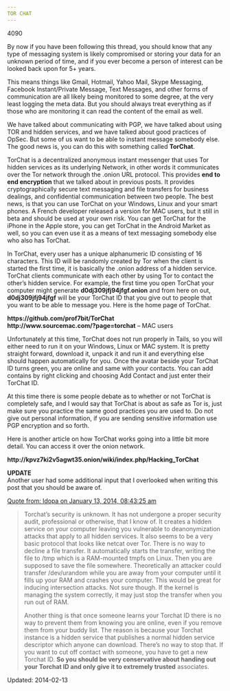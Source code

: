 ```yaml
---
TOR CHAT
---
```

4090


<p>By now if you have been following this thread, you should know that any type of messaging system is likely compromised or storing your data for an unknown period of time, and if you ever become a person of interest can be looked back upon for 5+ years.</p>
<p>This means things like Gmail, Hotmail, Yahoo Mail, Skype Messaging, Facebook Instant/Private Message, Text Messages, and other forms of communication are all likely being monitored to some degree, at the very least logging the meta data. But you should always treat everything as if those who are monitoring it can read the content of the email as well.</p>
<p>We have talked about communicating with PGP, we have talked about using TOR and hidden services, and we have talked about good practices of OpSec. But some of us want to be able to instant message somebody else. The good news is, you can do this with something called <strong>TorChat</strong>.</p>
<p>TorChat is a decentralized anonymous instant messenger that uses Tor hidden services as its underlying Network, in other words it communicates over the Tor network through the .onion URL protocol. This provides <strong>end to end encryption</strong> that we talked about in previous posts. It provides cryptographically secure text messaging and file transfers for business dealings, and confidential communication between two people. The best news, is that you can use TorChat on your Windows, Linux and your smart phones. A French developer released a version for MAC users, but it still in beta and should be used at your own risk. You can get TorChat for the iPhone in the Apple store, you can get TorChat in the Android Market as well, so you can even use it as a means of text messaging somebody else who also has TorChat.</p>
<p>In TorChat, every user has a unique alphanumeric ID consisting of 16 characters. This ID will be randomly created by Tor when the client is started the first time, it is basically the .onion address of a hidden service. TorChat clients communicate with each other by using Tor to contact the other&#8217;s hidden service. For example, the first time you open TorChat your computer might generate <strong>d0dj309jfj94jfgf.onion</strong> and from here on out, <strong>d0dj309jfj94jfgf</strong> will be your TorChat ID that you give out to people that you want to be able to message you. Here is the home page of TorChat.</p>
<p><strong>https://github.com/prof7bit/TorChat</strong><br/>
<strong>http://www.sourcemac.com/?page=torchat</strong> &#8211; MAC users</p>
<p>Unfortunately at this time, TorChat does not run properly in Tails, so you will either need to run it on your Windows, Linux or MAC system. It is pretty straight forward, download it, unpack it and run it and everything else should happen automatically for you. Once the avatar beside your TorChat ID turns green, you are online and same with your contacts. You can add contains by right clicking and choosing Add Contact and just enter their TorChat ID.</p>
<p>At this time there is some people debate as to whether or not TorChat is completely safe, and I would say that TorChat is about as safe as Tor is, just make sure you practice the same good practices you are used to. Do not give out personal information, if you are sending sensitive information use PGP encryption and so forth.</p>
<p>Here is another article on how TorChat works going into a little bit more detail. You can access it over the onion network.</p>
<p><strong>http://kpvz7ki2v5agwt35.onion/wiki/index.php/Hacking_TorChat</strong></p>
<p><strong>UPDATE</strong><br/>
Another user had some additional input that I overlooked when writing this post that you should be aware of.</p>
<div>
<div><a href="http://thehub7dnl5nmcz5.onion/index.php?topic=14555.msg327104#msg327104">Quote from: ldopa on January 13, 2014, 08:43:25 am</a></div>
</div>
<blockquote><p>
Torchat&#8217;s security is unknown. It has not undergone a proper security audit, professional or otherwise, that I know of. It creates a hidden service on your computer leaving you vulnerable to deanonymization attacks that apply to all hidden services. It also seems to be a very basic protocol that looks like netcat over Tor. There is no way to decline a file transfer. It automatically starts the transfer, writing the file to /tmp which is a RAM-mounted tmpfs on Linux. Then you are supposed to save the file somewhere. Theoretically an attacker could transfer /dev/urandom while you are away from your computer until it fills up your RAM and crashes your computer. This would be great for inducing intersection attacks. Not sure though. If the kernel is managing the system correctly, it may just stop the transfer when you run out of RAM.</p>
<p>Another thing is that once someone learns your Torchat ID there is no way to prevent them from knowing you are online, even if you remove them from your buddy list. The reason is because your Torchat instance is a hidden service that publishes a normal hidden service descriptor which anyone can download. There&#8217;s no way to stop that. If you want to cut off contact with someone, you have to get a new Torchat ID. <strong>So you should be very conservative about handing out your Torchat ID and only give it to extremely trusted</strong> associates.</p></blockquote>

Updated: 2014-02-13

